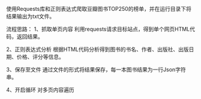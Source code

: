 使用Requests库和正则表达式爬取豆瓣图书TOP250的榜单，并在运行目录下将结果输出为txt文件。

流程思路：
1、抓取单页内容
利用requests请求目标站点，得到单个网页HTML代码，返回结果。

2、正则表达式分析
根据HTML代码分析得到图书的书名、作者、出版社、出版日期、价格、评分等信息。

3、保存至文件
通过文件的形式将结果保存，每一本图书结果为一行Json字符串。

4、开启循环
对多页内容遍历

